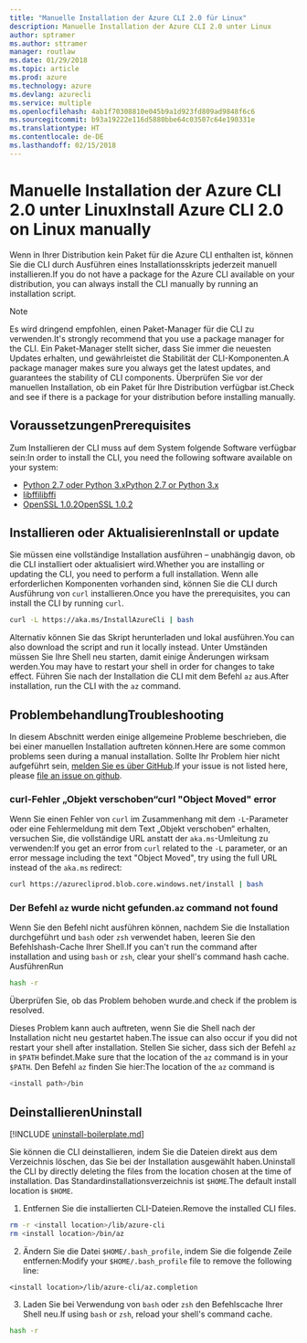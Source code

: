 ```yaml
---
title: "Manuelle Installation der Azure CLI 2.0 für Linux"
description: Manuelle Installation der Azure CLI 2.0 unter Linux
author: sptramer
ms.author: sttramer
manager: routlaw
ms.date: 01/29/2018
ms.topic: article
ms.prod: azure
ms.technology: azure
ms.devlang: azurecli
ms.service: multiple
ms.openlocfilehash: 4ab1f70308810e045b9a1d923fd809ad9848f6c6
ms.sourcegitcommit: b93a19222e116d5880bbe64c03507c64e190331e
ms.translationtype: HT
ms.contentlocale: de-DE
ms.lasthandoff: 02/15/2018
---
```

# <a name="install-azure-cli-20-on-linux-manually"></a><span data-ttu-id="409a7-103">Manuelle Installation der Azure CLI 2.0 unter Linux</span><span class="sxs-lookup"><span data-stu-id="409a7-103">Install Azure CLI 2.0 on Linux manually</span></span>

<span data-ttu-id="409a7-104">Wenn in Ihrer Distribution kein Paket für die Azure CLI enthalten ist, können Sie die CLI durch Ausführen eines Installationsskripts jederzeit manuell installieren.</span><span class="sxs-lookup"><span data-stu-id="409a7-104">If you do not have a package for the Azure CLI available on your distribution, you can always install the CLI manually by running an installation script.</span></span>

> [!NOTE]
> <span data-ttu-id="409a7-105">Es wird dringend empfohlen, einen Paket-Manager für die CLI zu verwenden.</span><span class="sxs-lookup"><span data-stu-id="409a7-105">It's strongly recommend that you use a package manager for the CLI.</span></span> <span data-ttu-id="409a7-106">Ein Paket-Manager stellt sicher, dass Sie immer die neuesten Updates erhalten, und gewährleistet die Stabilität der CLI-Komponenten.</span><span class="sxs-lookup"><span data-stu-id="409a7-106">A package manager makes sure you always get the latest updates, and guarantees the stability of CLI components.</span></span> <span data-ttu-id="409a7-107">Überprüfen Sie vor der manuellen Installation, ob ein Paket für Ihre Distribution verfügbar ist.</span><span class="sxs-lookup"><span data-stu-id="409a7-107">Check and see if there is a package for your distribution before installing manually.</span></span>

## <a name="prerequisites"></a><span data-ttu-id="409a7-108">Voraussetzungen</span><span class="sxs-lookup"><span data-stu-id="409a7-108">Prerequisites</span></span>

<span data-ttu-id="409a7-109">Zum Installieren der CLI muss auf dem System folgende Software verfügbar sein:</span><span class="sxs-lookup"><span data-stu-id="409a7-109">In order to install the CLI, you need the following software available on your system:</span></span>

* [<span data-ttu-id="409a7-110">Python 2.7 oder Python 3.x</span><span class="sxs-lookup"><span data-stu-id="409a7-110">Python 2.7 or Python 3.x</span></span>](https://www.python.org/downloads/)
* [<span data-ttu-id="409a7-111">libffi</span><span class="sxs-lookup"><span data-stu-id="409a7-111">libffi</span></span>](https://sourceware.org/libffi/)
* [<span data-ttu-id="409a7-112">OpenSSL 1.0.2</span><span class="sxs-lookup"><span data-stu-id="409a7-112">OpenSSL 1.0.2</span></span>](https://www.openssl.org/source/)

## <a name="install-or-update"></a><span data-ttu-id="409a7-113">Installieren oder Aktualisieren</span><span class="sxs-lookup"><span data-stu-id="409a7-113">Install or update</span></span>

<span data-ttu-id="409a7-114">Sie müssen eine vollständige Installation ausführen – unabhängig davon, ob die CLI installiert oder aktualisiert wird.</span><span class="sxs-lookup"><span data-stu-id="409a7-114">Whether you are installing or updating the CLI, you need to perform a full installation.</span></span> <span data-ttu-id="409a7-115">Wenn alle erforderlichen Komponenten vorhanden sind, können Sie die CLI durch Ausführung von `curl` installieren.</span><span class="sxs-lookup"><span data-stu-id="409a7-115">Once you have the prerequisites, you can install the CLI by running `curl`.</span></span>

```bash
curl -L https://aka.ms/InstallAzureCli | bash
```

<span data-ttu-id="409a7-116">Alternativ können Sie das Skript herunterladen und lokal ausführen.</span><span class="sxs-lookup"><span data-stu-id="409a7-116">You can also download the script and run it locally instead.</span></span> <span data-ttu-id="409a7-117">Unter Umständen müssen Sie Ihre Shell neu starten, damit einige Änderungen wirksam werden.</span><span class="sxs-lookup"><span data-stu-id="409a7-117">You may have to restart your shell in order for changes to take effect.</span></span> <span data-ttu-id="409a7-118">Führen Sie nach der Installation die CLI mit dem Befehl `az` aus.</span><span class="sxs-lookup"><span data-stu-id="409a7-118">After installation, run the CLI with the `az` command.</span></span>

## <a name="troubleshooting"></a><span data-ttu-id="409a7-119">Problembehandlung</span><span class="sxs-lookup"><span data-stu-id="409a7-119">Troubleshooting</span></span>

<span data-ttu-id="409a7-120">In diesem Abschnitt werden einige allgemeine Probleme beschrieben, die bei einer manuellen Installation auftreten können.</span><span class="sxs-lookup"><span data-stu-id="409a7-120">Here are some common problems seen during a manual installation.</span></span> <span data-ttu-id="409a7-121">Sollte Ihr Problem hier nicht aufgeführt sein, [melden Sie es über GitHub](https://github.com/Azure/azure-cli/issues).</span><span class="sxs-lookup"><span data-stu-id="409a7-121">If your issue is not listed here, please [file an issue on github](https://github.com/Azure/azure-cli/issues).</span></span>
### <a name="curl-object-moved-error"></a><span data-ttu-id="409a7-122">curl-Fehler „Objekt verschoben“</span><span class="sxs-lookup"><span data-stu-id="409a7-122">curl "Object Moved" error</span></span>

<span data-ttu-id="409a7-123">Wenn Sie einen Fehler von `curl` im Zusammenhang mit dem `-L`-Parameter oder eine Fehlermeldung mit dem Text „Objekt verschoben“ erhalten, versuchen Sie, die vollständige URL anstatt der `aka.ms`-Umleitung zu verwenden:</span><span class="sxs-lookup"><span data-stu-id="409a7-123">If you get an error from `curl` related to the `-L` parameter, or an error message including the text "Object Moved", try using the full URL instead of the `aka.ms` redirect:</span></span>

```bash
curl https://azurecliprod.blob.core.windows.net/install | bash
```

### <a name="az-command-not-found"></a><span data-ttu-id="409a7-124">Der Befehl `az` wurde nicht gefunden.</span><span class="sxs-lookup"><span data-stu-id="409a7-124">`az` command not found</span></span>

<span data-ttu-id="409a7-125">Wenn Sie den Befehl nicht ausführen können, nachdem Sie die Installation durchgeführt und `bash` oder `zsh` verwendet haben, leeren Sie den Befehlshash-Cache Ihrer Shell.</span><span class="sxs-lookup"><span data-stu-id="409a7-125">If you can't run the command after installation and using `bash` or `zsh`, clear your shell's command hash cache.</span></span> <span data-ttu-id="409a7-126">Ausführen</span><span class="sxs-lookup"><span data-stu-id="409a7-126">Run</span></span>

```bash
hash -r
```

<span data-ttu-id="409a7-127">Überprüfen Sie, ob das Problem behoben wurde.</span><span class="sxs-lookup"><span data-stu-id="409a7-127">and check if the problem is resolved.</span></span>

<span data-ttu-id="409a7-128">Dieses Problem kann auch auftreten, wenn Sie die Shell nach der Installation nicht neu gestartet haben.</span><span class="sxs-lookup"><span data-stu-id="409a7-128">The issue can also occur if you did not restart your shell after installation.</span></span> <span data-ttu-id="409a7-129">Stellen Sie sicher, dass sich der Befehl `az` in `$PATH` befindet.</span><span class="sxs-lookup"><span data-stu-id="409a7-129">Make sure that the location of the `az` command is in your `$PATH`.</span></span> <span data-ttu-id="409a7-130">Den Befehl `az` finden Sie hier:</span><span class="sxs-lookup"><span data-stu-id="409a7-130">The location of the `az` command is</span></span>

```bash
<install path>/bin
```

## <a name="uninstall"></a><span data-ttu-id="409a7-131">Deinstallieren</span><span class="sxs-lookup"><span data-stu-id="409a7-131">Uninstall</span></span>

[!INCLUDE [uninstall-boilerplate.md](includes/uninstall-boilerplate.md)]

<span data-ttu-id="409a7-132">Sie können die CLI deinstallieren, indem Sie die Dateien direkt aus dem Verzeichnis löschen, das Sie bei der Installation ausgewählt haben.</span><span class="sxs-lookup"><span data-stu-id="409a7-132">Uninstall the CLI by directly deleting the files from the location chosen at the time of installation.</span></span> <span data-ttu-id="409a7-133">Das Standardinstallationsverzeichnis ist `$HOME`.</span><span class="sxs-lookup"><span data-stu-id="409a7-133">The default install location is `$HOME`.</span></span>

1. <span data-ttu-id="409a7-134">Entfernen Sie die installierten CLI-Dateien.</span><span class="sxs-lookup"><span data-stu-id="409a7-134">Remove the installed CLI files.</span></span>

  ```bash
  rm -r <install location>/lib/azure-cli
  rm <install location>/bin/az
  ```
2. <span data-ttu-id="409a7-135">Ändern Sie die Datei `$HOME/.bash_profile`, indem Sie die folgende Zeile entfernen:</span><span class="sxs-lookup"><span data-stu-id="409a7-135">Modify your `$HOME/.bash_profile` file to remove the following line:</span></span>

  ```
  <install location>/lib/azure-cli/az.completion
  ```

3. <span data-ttu-id="409a7-136">Laden Sie bei Verwendung von `bash` oder `zsh` den Befehlscache Ihrer Shell neu.</span><span class="sxs-lookup"><span data-stu-id="409a7-136">If using `bash` or `zsh`, reload your shell's command cache.</span></span>

  ```bash
  hash -r
  ```
